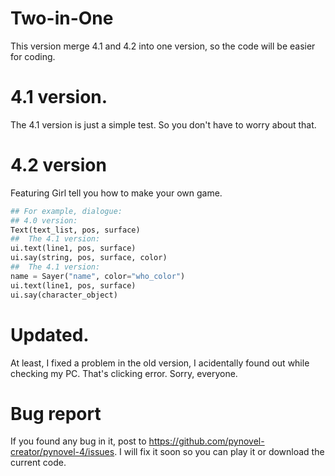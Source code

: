 # Two-in-One
This version merge 4.1 and 4.2 into one version, so the code will
be easier for coding.

# 4.1 version.
The 4.1 version is just a simple test.
So you don't have to worry about that.

# 4.2 version
Featuring Girl tell you how to make your
own game.

```py
## For example, dialogue:
## 4.0 version:
Text(text_list, pos, surface)
##  The 4.1 version:
ui.text(line1, pos, surface)
ui.say(string, pos, surface, color)
##  The 4.1 version:
name = Sayer("name", color="who_color")
ui.text(line1, pos, surface)
ui.say(character_object)
```

# Updated.
At least, I fixed a problem in the old version, I acidentally
found out while checking my PC. That's clicking error.
Sorry, everyone.

# Bug report
If you found any bug in it, post to https://github.com/pynovel-creator/pynovel-4/issues. 
I will fix it soon so you can play it or download the current code.
